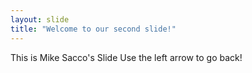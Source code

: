 ```yaml
---
layout: slide
title: "Welcome to our second slide!"
---
```

This is Mike Sacco's Slide
Use the left arrow to go back!
